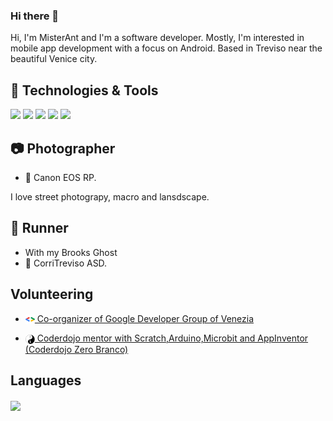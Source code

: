 ### Hi there 👋
Hi, I'm MisterAnt and I'm a software developer.
Mostly, I'm interested in mobile app development with a focus on Android. 
Based in Treviso near the beautiful Venice city.

## 🔧 Technologies & Tools
![](https://img.shields.io/badge/Code-Kotlin-informational?style=flat&logo=kotlin&logoColor=white&color=ff7900)
![](https://img.shields.io/badge/Code-Java-informational?style=flat&logo=java&logoColor=white&color=ff7900)
![](https://img.shields.io/badge/OS-Android-informational?style=flat&logo=android&logoColor=white&color=ff7900)
![](https://img.shields.io/badge/Editor-IntelliJ_IDEA-informational?style=flat&logo=intellij-idea&logoColor=white&color=ff7900)
![](https://img.shields.io/badge/Editor-Android_Studio-informational?style=flat&logo=android-studio&logoColor=white&color=ff7900)

## 📷 Photographer
- 💞  Canon EOS RP.

I love street photograpy, macro and lansdscape.


## 🏃 Runner
- With my Brooks Ghost
- 💙 CorriTreviso ASD.

## Volunteering
- <a href="https://gdg.community.dev/gdg-venezia"><img align="center" src="https://github.com/MisterAnt92/misterAnt92/blob/main/gdg25.png" width="15px"> Co-organizer of Google Developer Group of Venezia</a><br>

- <a href="https://coderdojozerobranco.wordpress.com/"><img align="center" src="https://github.com/MisterAnt92/misterAnt92/blob/main/coder-dojo-ireland-logo25.png" width="15px"> Coderdojo mentor with Scratch,Arduino,Microbit and AppInventor (Coderdojo Zero Branco)</a><br>

## Languages
<!-- Most used languages -->
<a href="https://github.com/MisterAnt92">
  <img align="center" src="https://github-readme-stats.vercel.app/api/top-langs/?username=MisterAnt92&title_color=ffffff&text_color=c9cacc&icon_color=ff7900&bg_color=1d1f21" />
</a>



<!--
**MisterAnt92/misterAnt92** is a ✨ _special_ ✨ repository because its `README.md` (this file) appears on your GitHub profile.

Here are some ideas to get you started:

- 🔭 I’m currently working on ...
- 🌱 I’m currently learning ...
- 👯 I’m looking to collaborate on ...
- 🤔 I’m looking for help with ...
- 💬 Ask me about ...
- 📫 How to reach me: ...
- 😄 Pronouns: ...
- ⚡ Fun fact: ...
-->
